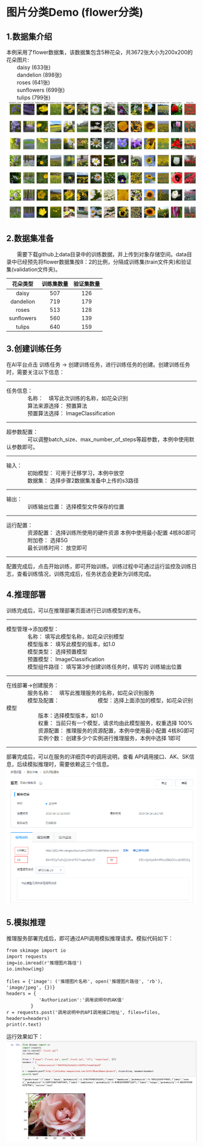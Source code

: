 # 图片分类Demo (flower分类)
## 1.数据集介绍
本例采用了flower数据集，该数据集包含5种花朵，共3672张大小为200x200的花朵图片:  
　　daisy (633张)  
　　dandelion  (898张)  
　　roses  (641张)  
　　sunflowers  (699张)  
　　tulips  (799张)  
![Image text](https://raw.githubusercontent.com/AiModelMaker/ModelMaker/master/Use%20ModelMaker%20Built-in%20Algorithms/image%20class%20inception_v3/images/flowers.png)

## 2.数据集准备
　　需要下载github上data目录中的训练数据，并上传到对象存储空间。data目录中已经预先将flower数据集按8：2的比例，分隔成训练集(train文件夹)和验证集(validation文件夹)。  

| 花朵类型 | 训练集数量 | 验证集数量 |
| :------: | :------: | :------: |
| daisy | 507 | 126 |
| dandelion | 719 | 179 |
| roses | 513 | 128 |
| sunflowers | 560 | 139 |
| tulips | 640 | 159 |

## 3.创建训练任务
在AI平台点击 训练任务 -> 创建训练任务，进行训练任务的创建。创建训练任务时，需要关注以下信息：  
_ _ _
任务信息：  
　　　　名称：　填写此次训练的名称，如花朵识别  
　　　　算法来源选择： 预置算法  
　　　　预置算法选择： ImageClassification  
_ _ _
超参数配置：  
　　　　可以调整batch_size、max_number_of_steps等超参数，本例中使用默认参数即可。  
_ _ _
输入：  
　　　　初始模型： 可用于迁移学习，本例中放空  
　　　　数据集： 选择步骤2数据集准备中上传的s3路径  
_ _ _
输出：  
　　　　训练输出位置： 选择模型文件保存的位置  
_ _ _
运行配置：  
　　　　资源配置： 选择训练所使用的硬件资源 本例中使用最小配置 4核8G即可  
　　　　附加卷： 选择5G  
　　　　最长训练时间： 放空即可  
_ _ _
配置完成后，点击开始训练，即可开始训练。训练过程中可通过运行监控及训练日志，查看训练情况，训练完成后，任务状态会更新为训练完成。  

## 4.推理部署
训练完成后，可以在推理部署页面进行已训练模型的发布。  
_ _ _
模型管理->添加模型：  
　　　　名称： 填写此模型名称，如花朵识别模型  
　　　　模型版本： 填写此模型的版本，如1.0  
　　　　模型类型： 选择预置模型  
　　　　预置模型： ImageClassification  
　　　　模型组件路径： 填写第3步创建训练任务时，填写的 训练输出位置  
_ _ _
在线部署->创建服务：  
　　　　服务名称：　填写此推理服务的名称，如花朵识别服务  
　　　　模型及配置：　 
　　　　　　模型：选择上面添加的模型，如花朵识别模型  
　　　　　　版本：选择模型版本，如1.0  
　　　　　　权重： 当前只有一个模型，请求均由此模型服务，权重选择 100%  
　　　　　　资源配置： 推理服务的资源配置，本例中使用最小配置 4核8G即可  
　　　　　　实例个数： 创建多少个实例进行推理服务，本例中选择 1即可  
_ _ _
部署完成后，可以在服务的详细页中的调用说明，查看 API调用接口、AK、SK信息，后续模拟推理时，需要依赖这三个信息。  
![Image text](https://raw.githubusercontent.com/AiModelMaker/ModelMaker/master/Use%20ModelMaker%20Built-in%20Algorithms/image%20class%20inception_v3/images/%E8%B0%83%E7%94%A8%E8%AF%B4%E6%98%8E.png)

## 5.模拟推理
推理服务部署完成后，即可通过API调用模拟推理请求。模拟代码如下：  
```
from skimage import io
import requests
img=io.imread(r'推理图片路径')
io.imshow(img)

files = {'image': ('推理图片名称', open('推理图片路径', 'rb'), 'image/jpeg', {})}
headers = {
            'Authorization':'调用说明中的AK值'
         }
r = requests.post('调用说明中的API调用接口地址', files=files, headers=headers) 
print(r.text)

```
运行效果如下：
![Image text](https://raw.githubusercontent.com/AiModelMaker/ModelMaker/master/Use%20ModelMaker%20Built-in%20Algorithms/image%20class%20inception_v3/images/prediect%20demo.png)









